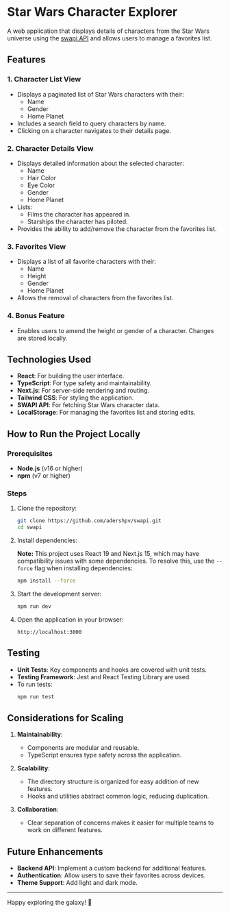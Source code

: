 # Star Wars Character Explorer

A web application that displays details of characters from the Star Wars universe using the [swapi API](https://swapi.py4e.com/) and allows users to manage a favorites list.

## Features

### 1. **Character List View**
- Displays a paginated list of Star Wars characters with their:
  - Name
  - Gender
  - Home Planet
- Includes a search field to query characters by name.
- Clicking on a character navigates to their details page.

### 2. **Character Details View**
- Displays detailed information about the selected character:
  - Name
  - Hair Color
  - Eye Color
  - Gender
  - Home Planet
- Lists:
  - Films the character has appeared in.
  - Starships the character has piloted.
- Provides the ability to add/remove the character from the favorites list.

### 3. **Favorites View**
- Displays a list of all favorite characters with their:
  - Name
  - Height
  - Gender
  - Home Planet
- Allows the removal of characters from the favorites list.

### 4. **Bonus Feature**
- Enables users to amend the height or gender of a character. Changes are stored locally.

## Technologies Used
- **React**: For building the user interface.
- **TypeScript**: For type safety and maintainability.
- **Next.js**: For server-side rendering and routing.
- **Tailwind CSS**: For styling the application.
- **SWAPI API**: For fetching Star Wars character data.
- **LocalStorage**: For managing the favorites list and storing edits.

## How to Run the Project Locally

### Prerequisites
- **Node.js** (v16 or higher)
- **npm** (v7 or higher)

### Steps
1. Clone the repository:
   ```bash
   git clone https://github.com/adershpv/swapi.git
   cd swapi
   ```

2. Install dependencies:

   **Note:** This project uses React 19 and Next.js 15, which may have compatibility issues with some dependencies. To resolve this, use the `--force` flag when installing dependencies:

   ```bash
   npm install --force
   ```

3. Start the development server:
   ```bash
   npm run dev
   ```

4. Open the application in your browser:
   ```
   http://localhost:3000
   ```

## Testing
- **Unit Tests**: Key components and hooks are covered with unit tests.
- **Testing Framework**: Jest and React Testing Library are used.
- To run tests:
  ```bash
  npm run test
  ```

## Considerations for Scaling
1. **Maintainability**:
   - Components are modular and reusable.
   - TypeScript ensures type safety across the application.

2. **Scalability**:
   - The directory structure is organized for easy addition of new features.
   - Hooks and utilities abstract common logic, reducing duplication.

3. **Collaboration**:
   - Clear separation of concerns makes it easier for multiple teams to work on different features.

## Future Enhancements
- **Backend API**: Implement a custom backend for additional features.
- **Authentication**: Allow users to save their favorites across devices.
- **Theme Support**: Add light and dark mode.

---

Happy exploring the galaxy! 🚀

